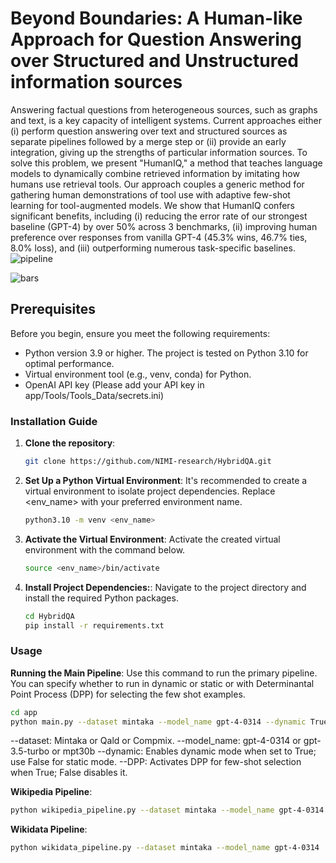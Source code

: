 # Beyond Boundaries: A Human-like Approach for Question Answering over Structured and Unstructured information sources
Answering factual questions from heterogeneous sources, such as graphs and text, is a key capacity of intelligent systems. Current approaches either (i) perform question answering over text and structured sources as separate pipelines followed by a merge step or (ii) provide an early integration, giving up the strengths of particular information sources. To solve this problem, we present "HumanIQ," a method that teaches language models to dynamically combine retrieved information by imitating how humans use retrieval tools. Our approach couples a generic method for gathering human demonstrations of tool use with adaptive few-shot learning for tool-augmented models. We show that HumanIQ confers significant benefits, including (i) reducing the error rate of our strongest baseline (GPT-4) by over 50% across 3 benchmarks, (ii) improving human preference over responses from vanilla GPT-4 (45.3% wins, 46.7% ties, 8.0% loss), and (iii) outperforming numerous task-specific baselines.
![pipeline](https://github.com/NIMI-research/HybridQA/assets/91888251/f28aa180-c98e-413f-825f-0dfe962683ea)

![bars](https://github.com/NIMI-research/HybridQA/assets/91888251/616497af-316a-42d1-beb5-1270d7d6f6de)

## Prerequisites

Before you begin, ensure you meet the following requirements:

 - Python version 3.9 or higher. The project is tested on Python 3.10 for optimal performance.
 - Virtual environment tool (e.g., venv, conda) for Python.
 - OpenAI API key (Please add your API key in app/Tools/Tools_Data/secrets.ini)
### Installation Guide

1. **Clone the repository**:
   ```bash
   git clone https://github.com/NIMI-research/HybridQA.git
   ```
2. **Set Up a Python Virtual Environment**:
It's recommended to create a virtual environment to isolate project dependencies. Replace <env_name> with your preferred environment name.
   ```bash
   python3.10 -m venv <env_name>
   ```
1. **Activate the Virtual Environment**:
Activate the created virtual environment with the command below.
   ```bash
   source <env_name>/bin/activate
   ```
2. **Install Project Dependencies:**:
Navigate to the project directory and install the required Python packages.
   ```bash
   cd HybridQA
   pip install -r requirements.txt
   ```

### Usage
**Running the Main Pipeline**:
Use this command to run the primary pipeline. You can specify whether to run in dynamic or static or with Determinantal Point Process (DPP) for selecting the few shot examples.
```bash
cd app
python main.py --dataset mintaka --model_name gpt-4-0314 --dynamic True --DPP False
 ```
 --dataset: Mintaka or Qald or Compmix.
 --model_name: gpt-4-0314 or gpt-3.5-turbo or mpt30b
 --dynamic: Enables dynamic mode when set to True; use False for static mode.
 --DPP: Activates DPP for few-shot selection when True; False disables it.

**Wikipedia Pipeline**: 
```bash
python wikipedia_pipeline.py --dataset mintaka --model_name gpt-4-0314
 ```
**Wikidata Pipeline**: 
```bash
python wikidata_pipeline.py --dataset mintaka --model_name gpt-4-0314
 ```
